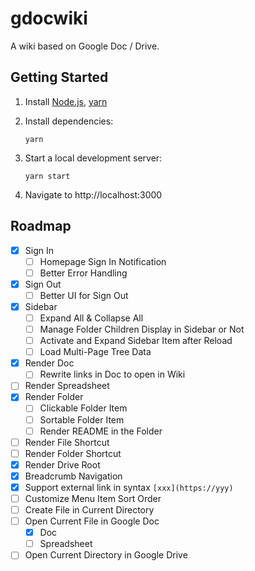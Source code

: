 # gdocwiki

A wiki based on Google Doc / Drive.

## Getting Started

1. Install [Node.js](https://nodejs.org/en/download/package-manager/), [yarn](https://classic.yarnpkg.com/en/docs/install)

2. Install dependencies:

   ```shell
   yarn
   ```

3. Start a local development server:

   ```shell
   yarn start
   ```

4. Navigate to http://localhost:3000

## Roadmap

- [x] Sign In
  - [ ] Homepage Sign In Notification
  - [ ] Better Error Handling
- [x] Sign Out
  - [ ] Better UI for Sign Out
- [x] Sidebar
  - [ ] Expand All & Collapse All
  - [ ] Manage Folder Children Display in Sidebar or Not
  - [ ] Activate and Expand Sidebar Item after Reload
  - [ ] Load Multi-Page Tree Data
- [x] Render Doc
  - [ ] Rewrite links in Doc to open in Wiki
- [ ] Render Spreadsheet
- [x] Render Folder
  - [ ] Clickable Folder Item
  - [ ] Sortable Folder Item
  - [ ] Render README in the Folder
- [ ] Render File Shortcut
- [ ] Render Folder Shortcut
- [x] Render Drive Root
- [x] Breadcrumb Navigation
- [x] Support external link in syntax `[xxx](https://yyy)`
- [ ] Customize Menu Item Sort Order
- [ ] Create File in Current Directory
- [ ] Open Current File in Google Doc
  - [x] Doc
  - [ ] Spreadsheet
- [ ] Open Current Directory in Google Drive
